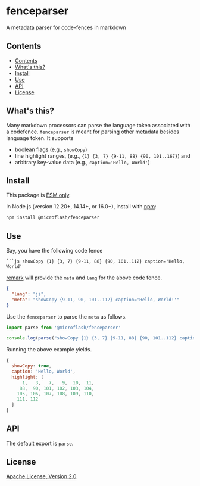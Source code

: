 # fenceparser

A metadata parser for code-fences in markdown

## Contents

- [Contents](#contents)
- [What's this?](#whats-this)
- [Install](#install)
- [Use](#use)
- [API](#api)
- [License](#license)

## What's this?

Many markdown processors can parse the language token associated with a codefence. `fenceparser` is meant for parsing other metadata besides language token. It supports 

- boolean flags (e.g., `showCopy`)
- line highlight ranges, (e.g., `{1} {3, 7} {9-11, 88} {90, 101..167}`) and 
- arbitrary key-value data (e.g., `caption='Hello, World'`)

## Install

This package is [ESM only](https://gist.github.com/sindresorhus/a39789f98801d908bbc7ff3ecc99d99c).

In Node.js (version 12.20+, 14.14+, or 16.0+), install with [npm](https://docs.npmjs.com/cli/install):

```sh
npm install @microflash/fenceparser
```

## Use

Say, you have the following code fence

```
```js showCopy {1} {3, 7} {9-11, 88} {90, 101..112} caption='Hello, World'
```

[remark](https://github.com/remarkjs/remark) will provide the `meta` and `lang` for the above code fence.

```json
{
  "lang": "js",
  "meta": "showCopy {9-11, 90, 101..112} caption='Hello, World!'"
}
```

Use the `fenceparser` to parse the `meta` as follows.

```js
import parse from '@microflash/fenceparser'

console.log(parse("showCopy {1} {3, 7} {9-11, 88} {90, 101..112} caption='Hello, World'"))
```

Running the above example yields.

```js
{
  showCopy: true,
  caption: 'Hello, World',
  highlight: [
      1,   3,   7,   9,  10,  11,
     88,  90, 101, 102, 103, 104,
    105, 106, 107, 108, 109, 110,
    111, 112
  ]
}
```

## API

The default export is `parse`.

## License

[Apache License, Version 2.0](./LICENSE.txt)
